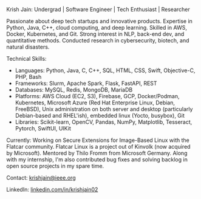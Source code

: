 Krish Jain: Undergrad | Software Engineer | Tech Enthusiast | Researcher

Passionate about deep tech startups and innovative products. Expertise in Python, Java, C++, cloud computing, and deep learning. Skilled in AWS, Docker, Kubernetes, and Git. Strong interest in NLP, back-end dev, and quantitative methods. Conducted research in cybersecurity, biotech, and natural disasters.

Technical Skills:
- Languages: Python, Java, C, C++, SQL, HTML, CSS, Swift, Objective-C, PHP, Bash
- Frameworks: Slurm, Apache Spark, Flask, FastAPI, REST
- Databases: MySQL, Redis, MongoDB, MariaDB
- Platforms: AWS Cloud (EC2, S3), Firebase,  GCP, Docker/Podman, Kubernetes, Microsoft Azure (Red Hat Enterprise Linux, Debian, FreeBSD), Unix administration on both server and desktop (particularly Debian-based and RHEL'ish), embedded linux (Yocto, busybox), Git
- Libraries: Scikit-learn, OpenCV, Pandas, NumPy, Matplotlib, Tesseract, Pytorch, SwiftUI, UIKit

Currently: Working on Secure Extensions for Image-Based Linux with the Flatcar community. Flatcar Linux is a project out of Kinvolk (now acquired by Microsoft). Mentored by Thilo Fromm from Microsoft Germany. Along with my internship, I'm also contributed bug fixes and solving backlog in open source projects in my spare time.

Contact: krishjain@ieee.org

LinkedIn: [linkedin.com/in/krishjain02](https://www.linkedin.com/in/krishjain02/)





